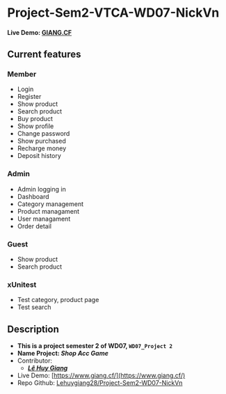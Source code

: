 # Project-Sem2-VTCA-WD07-NickVn
#### Live Demo: [GIANG.CF](https://www.giang.cf/)
## Current features

### Member
* Login
* Register
* Show product
* Search product
* Buy product
* Show profile
* Change password
* Show purchased
* Recharge money
* Deposit history

### Admin
* Admin logging in
* Dashboard
* Category management
* Product managament
* User managament
* Order detail

### Guest
* Show product
* Search product

### xUnitest
* Test category, product page
* Test search

## Description
* **This is a project semester 2 of WD07, `WD07_Project 2`**
* **Name Project: _Shop Acc Game_**
* Contributor:
  * **_[Lê Huy Giang](https://github.com/lehuygiang28)_**
* Live Demo: [https://www.giang.cf/](https://www.giang.cf/)
* Repo Github: [Lehuygiang28/Project-Sem2-WD07-NickVn](https://github.com/lehuygiang28/Project-Sem2-WD07-NickVn)
